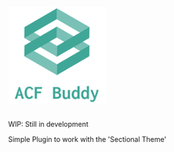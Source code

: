 <div align="center" style="width: 200px">
    <img src="acf-buddy-logo.png" alt="ACF Buddy Logo">
</div>

```

```

WIP: Still in development

Simple Plugin to work with the 'Sectional Theme'
